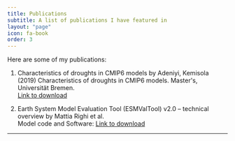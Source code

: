 ```yaml
---
title: Publications
subtitle: A list of publications I have featured in
layout: "page"
icon: fa-book
order: 3
---
```


Here are some of my publications:

1. Characteristics of droughts in CMIP6 models by Adeniyi, Kemisola (2019) Characteristics of droughts in CMIP6 models. Master's, Universität Bremen. <br/>
<a href="http://www.pa.op.dlr.de/~VeronikaEyring/Publications/2019_Adeniyi_Masterthesis_FINAL.pdf"> Link to download </a>

2. Earth System Model Evaluation Tool (ESMValTool) v2.0 – technical overview by Mattia Righi et al. <br/>
Model code and Software: <a href="https://gmd.copernicus.org/articles/13/1179/2020/gmd-13-1179-2020-assets.html"> Link to download </a>

---

